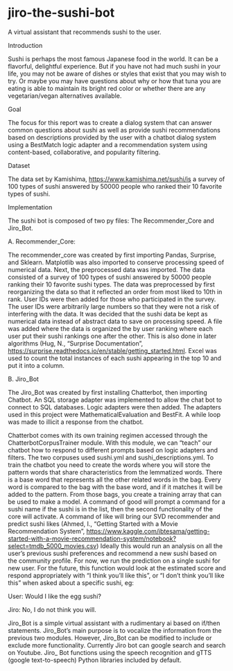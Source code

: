 # jiro-the-sushi-bot
A virtual assistant that recommends sushi to the user.

Introduction

Sushi is perhaps the most famous Japanese food in the world. It can be a flavorful, delightful experience. But if you have not had much sushi in your life, you may not be aware of dishes or styles that exist that you may wish to try. Or maybe you may have questions about why or how that tuna you are eating is able to maintain its bright red color or whether there are any vegetarian/vegan alternatives available. 

Goal

The focus for this report was to create a dialog system that can answer common questions about sushi as well as provide sushi recommendations based on descriptions provided by the user with a chatbot dialog system using a BestMatch logic adapter and a recommendation system using content-based, collaborative, and popularity filtering. 

Dataset

The data set by Kamishima, https://www.kamishima.net/sushi/is a survey of 100 types of sushi answered by 50000 people who ranked their 10 favorite types of sushi. 

Implementation

The sushi bot is composed of two py files: The Recommender_Core and Jiro_Bot.

A. Recommender_Core:

The recommender_core was created by first importing Pandas, Surprise, and Sklearn. Matplotlib was also imported to conserve processing speed of numerical data.
Next, the preprocessed data was imported. The data consisted of a survey of 100 types of sushi answered by 50000 people ranking their 10 favorite sushi types. The data was preprocessed by first reorganizing the data so that it reflected an order from most liked to 10th in rank. User IDs were then added for those who participated in the survey. The user IDs were arbitrarily large numbers so that they were not a risk of interfering with the data. 
It was decided that the sushi data be kept as numerical data instead of abstract data to save on processing speed.
A file was added where the data is organized the by user ranking where each user put their sushi rankings one after the other. This is also done in later algorithms (Hug, N., “Surprise Documentation”, https://surprise.readthedocs.io/en/stable/getting_started.html.
Excel was used to count the total instances of each sushi appearing in the top 10 and put it into a column. 

B. Jiro_Bot

The Jiro_Bot was created by first installing Chatterbot, then importing Chatbot. An SQL storage adapter was implemented to allow the chat bot to connect to SQL databases.
Logic adapters were then added. The adapters used in this project were MathematicalEvaluation and BestFit. A while loop was made to illicit a response from the chatbot.

Chatterbot comes with its own training regimen accessed through the ChatterbotCorpusTrainer module. With this module, we can “teach” our chatbot how to respond to different prompts based on logic adapters and filters. The two corpuses used sushi.yml and sushi_descriptions.yml. To train the chatbot you need to create the words where you will store the pattern words that share characteristics from the lemmatized words. There is a base word that represents all the other related words in the bag. Every word is compared to the bag with the base word, and if it matches it will be added to the pattern. From those bags, you create a training array that can be used to make a model.
A command of good will prompt a command for a sushi name if the sushi is in the list, then the second functionality of the core will activate.
A command of like will bring our SVD recommender and predict sushi likes (Ahmed, I., “Getting Started with a Movie Recommendation System”, https://www.kaggle.com/ibtesama/getting-started-with-a-movie-recommendation-system/notebook?select=tmdb_5000_movies.csv) Ideally this would run an analysis on all the user’s previous sushi preferences and recommend a new sushi based on the community profile. For now, we run the prediction on a single sushi for new user. For the future, this function would look at the estimated score and respond appropriately with “I think you’ll like this”, or “I don’t think you’ll like this” when asked about a specific sushi, eg: 

User: Would I like the egg sushi?

Jiro: No, I do not think you will.

Jiro_Bot is a simple virtual assistant with a rudimentary ai based on if/then statements. Jiro_Bot’s main purpose is to vocalize the information from the previous two modules. However, Jiro_Bot can be modified to include or exclude more functionality. Currently Jiro bot can google search and search on Youtube. Jiro_ Bot functions using the speech recognition and gTTS (google text-to-speech) Python libraries included by default.
